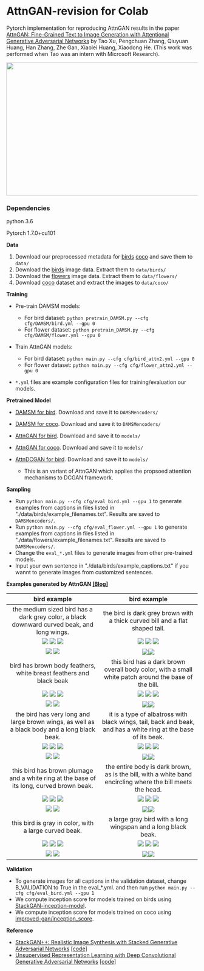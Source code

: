 # AttnGAN-revision for Colab

Pytorch implementation for reproducing AttnGAN results in the paper [AttnGAN: Fine-Grained Text to Image Generation
with Attentional Generative Adversarial Networks](http://openaccess.thecvf.com/content_cvpr_2018/papers/Xu_AttnGAN_Fine-Grained_Text_CVPR_2018_paper.pdf) by Tao Xu, Pengchuan Zhang, Qiuyuan Huang, Han Zhang, Zhe Gan, Xiaolei Huang, Xiaodong He. (This work was performed when Tao was an intern with Microsoft Research). 

<img src="framework.png" width="900px" height="350px"/>


### Dependencies
python 3.6

Pytorch 1.7.0+cu101


**Data**

1. Download our preprocessed metadata for [birds](https://drive.google.com/open?id=1O_LtUP9sch09QH3s_EBAgLEctBQ5JBSJ) [coco](https://drive.google.com/open?id=1rSnbIGNDGZeHlsUlLdahj0RJ9oo6lgH9) and save them to `data/`
2. Download the [birds](http://www.vision.caltech.edu/visipedia/CUB-200-2011.html) image data. Extract them to `data/birds/`
3. Download the [flowers](http://www.robots.ox.ac.uk/~vgg/data/flowers/102/) image data. Extract them to `data/flowers/`
4. Download [coco](http://cocodataset.org/#download) dataset and extract the images to `data/coco/`


**Training**
- Pre-train DAMSM models:
  - For bird dataset: `python pretrain_DAMSM.py --cfg cfg/DAMSM/bird.yml --gpu 0`
  - For flower dataset: `python pretrain_DAMSM.py --cfg cfg/DAMSM/flower.yml --gpu 0`
 
- Train AttnGAN models:
  - For bird dataset: `python main.py --cfg cfg/bird_attn2.yml --gpu 0`
  - For flower dataset: `python main.py --cfg cfg/flower_attn2.yml --gpu 0`

- `*.yml` files are example configuration files for training/evaluation our models.


**Pretrained Model**
- [DAMSM for bird](https://drive.google.com/open?id=1GNUKjVeyWYBJ8hEU-yrfYQpDOkxEyP3V). Download and save it to `DAMSMencoders/`
- [DAMSM for coco](https://drive.google.com/open?id=1zIrXCE9F6yfbEJIbNP5-YrEe2pZcPSGJ). Download and save it to `DAMSMencoders/`
- [AttnGAN for bird](https://drive.google.com/open?id=1lqNG75suOuR_8gjoEPYNp8VyT_ufPPig). Download and save it to `models/`
- [AttnGAN for coco](https://drive.google.com/open?id=1i9Xkg9nU74RAvkcqKE-rJYhjvzKAMnCi). Download and save it to `models/`

- [AttnDCGAN for bird](https://drive.google.com/open?id=19TG0JUoXurxsmZLaJ82Yo6O0UJ6aDBpg). Download and save it to `models/`
  - This is an variant of AttnGAN which applies the propsoed attention mechanisms to DCGAN framework. 

**Sampling**
- Run `python main.py --cfg cfg/eval_bird.yml --gpu 1` to generate examples from captions in files listed in "./data/birds/example_filenames.txt". Results are saved to `DAMSMencoders/`. 
- Run `python main.py --cfg cfg/eval_flower.yml --gpu 1` to generate examples from captions in files listed in "./data/flowers/example_filenames.txt". Results are saved to `DAMSMencoders/`. 
- Change the `eval_*.yml` files to generate images from other pre-trained models. 
- Input your own sentence in "./data/birds/example_captions.txt" if you wannt to generate images from customized sentences. 

**Examples generated by AttnGAN [[Blog]](https://blogs.microsoft.com/ai/drawing-ai/)**


 bird example              |  bird example
:-------------------------:|:-------------------------:
the medium sized bird has a dark grey color, a black downward curved beak, and long wings. | the bird is dark grey brown with a thick curved bill and a flat shaped tail.
![](models/bird_AttnGAN2/Black_Footed_Albatross_0001_796111/0_s_0_g0.png) ![](models/bird_AttnGAN2/Black_Footed_Albatross_0001_796111/0_s_0_g1.png) ![](models/bird_AttnGAN2/Black_Footed_Albatross_0001_796111/0_s_0_g2.png) | ![](models/bird_AttnGAN2/Black_Footed_Albatross_0001_796111/0_s_1_g0.png) ![](models/bird_AttnGAN2/Black_Footed_Albatross_0001_796111/0_s_1_g1.png) ![](models/bird_AttnGAN2/Black_Footed_Albatross_0001_796111/0_s_1_g2.png)
![](models/bird_AttnGAN2/Black_Footed_Albatross_0001_796111/0_s_0_a0.png) ![](models/bird_AttnGAN2/Black_Footed_Albatross_0001_796111/0_s_0_a1.png) | ![](models/bird_AttnGAN2/Black_Footed_Albatross_0001_796111/0_s_1_a0.png)![](models/bird_AttnGAN2/Black_Footed_Albatross_0001_796111/0_s_1_a1.png)
bird has brown body feathers, white breast feathers and black beak | this bird has a dark brown overall body color, with a small white patch around the base of the bill.
![](models/bird_AttnGAN2/Black_Footed_Albatross_0001_796111/0_s_2_g0.png) ![](models/bird_AttnGAN2/Black_Footed_Albatross_0001_796111/0_s_2_g1.png) ![](models/bird_AttnGAN2/Black_Footed_Albatross_0001_796111/0_s_2_g2.png) | ![](models/bird_AttnGAN2/Black_Footed_Albatross_0001_796111/0_s_3_g0.png) ![](models/bird_AttnGAN2/Black_Footed_Albatross_0001_796111/0_s_3_g1.png) ![](models/bird_AttnGAN2/Black_Footed_Albatross_0001_796111/0_s_3_g2.png)
![](models/bird_AttnGAN2/Black_Footed_Albatross_0001_796111/0_s_2_a0.png) ![](models/bird_AttnGAN2/Black_Footed_Albatross_0001_796111/0_s_2_a1.png) | ![](models/bird_AttnGAN2/Black_Footed_Albatross_0001_796111/0_s_3_a0.png)![](models/bird_AttnGAN2/Black_Footed_Albatross_0001_796111/0_s_3_a1.png)
the bird has very long and large brown wings, as well as a black body and a long black beak. | it is a type of albatross with black wings, tail, back and beak, and has a white ring at the base of its beak.
![](models/bird_AttnGAN2/Black_Footed_Albatross_0001_796111/0_s_4_g0.png) ![](models/bird_AttnGAN2/Black_Footed_Albatross_0001_796111/0_s_4_g1.png) ![](models/bird_AttnGAN2/Black_Footed_Albatross_0001_796111/0_s_4_g2.png) | ![](models/bird_AttnGAN2/Black_Footed_Albatross_0001_796111/0_s_5_g0.png) ![](models/bird_AttnGAN2/Black_Footed_Albatross_0001_796111/0_s_5_g1.png) ![](models/bird_AttnGAN2/Black_Footed_Albatross_0001_796111/0_s_5_g2.png)
![](models/bird_AttnGAN2/Black_Footed_Albatross_0001_796111/0_s_4_a0.png) ![](models/bird_AttnGAN2/Black_Footed_Albatross_0001_796111/0_s_4_a1.png) | ![](models/bird_AttnGAN2/Black_Footed_Albatross_0001_796111/0_s_5_a0.png)![](models/bird_AttnGAN2/Black_Footed_Albatross_0001_796111/0_s_5_a1.png)
this bird has brown plumage and a white ring at the base of its long, curved brown beak. | the entire body is dark brown, as is the bill, with a white band encircling where the bill meets the head.
![](models/bird_AttnGAN2/Black_Footed_Albatross_0001_796111/0_s_6_g0.png) ![](models/bird_AttnGAN2/Black_Footed_Albatross_0001_796111/0_s_6_g1.png) ![](models/bird_AttnGAN2/Black_Footed_Albatross_0001_796111/0_s_6_g2.png) | ![](models/bird_AttnGAN2/Black_Footed_Albatross_0001_796111/0_s_7_g0.png) ![](models/bird_AttnGAN2/Black_Footed_Albatross_0001_796111/0_s_7_g1.png) ![](models/bird_AttnGAN2/Black_Footed_Albatross_0001_796111/0_s_7_g2.png)
![](models/bird_AttnGAN2/Black_Footed_Albatross_0001_796111/0_s_6_a0.png) ![](models/bird_AttnGAN2/Black_Footed_Albatross_0001_796111/0_s_6_a1.png) | ![](models/bird_AttnGAN2/Black_Footed_Albatross_0001_796111/0_s_7_a0.png)![](models/bird_AttnGAN2/Black_Footed_Albatross_0001_796111/0_s_7_a1.png)
this bird is gray in color, with a large curved beak. | a large gray bird with a long wingspan and a long black beak.
![](models/bird_AttnGAN2/Black_Footed_Albatross_0001_796111/0_s_8_g0.png) ![](models/bird_AttnGAN2/Black_Footed_Albatross_0001_796111/0_s_8_g1.png) ![](models/bird_AttnGAN2/Black_Footed_Albatross_0001_796111/0_s_8_g2.png) | ![](models/bird_AttnGAN2/Black_Footed_Albatross_0001_796111/0_s_9_g0.png) ![](models/bird_AttnGAN2/Black_Footed_Albatross_0001_796111/0_s_9_g1.png) ![](models/bird_AttnGAN2/Black_Footed_Albatross_0001_796111/0_s_9_g2.png)
![](models/bird_AttnGAN2/Black_Footed_Albatross_0001_796111/0_s_8_a0.png) ![](models/bird_AttnGAN2/Black_Footed_Albatross_0001_796111/0_s_8_a1.png) | ![](models/bird_AttnGAN2/Black_Footed_Albatross_0001_796111/0_s_9_a0.png)![](models/bird_AttnGAN2/Black_Footed_Albatross_0001_796111/0_s_9_a1.png)

**Validation**
- To generate images for all captions in the validation dataset, change B_VALIDATION to True in the eval_*.yml. and then run `python main.py --cfg cfg/eval_bird.yml --gpu 1`
- We compute inception score for models trained on birds using [StackGAN-inception-model](https://github.com/hanzhanggit/StackGAN-inception-model).
- We compute inception score for models trained on coco using [improved-gan/inception_score](https://github.com/openai/improved-gan/tree/master/inception_score).


**Reference**

- [StackGAN++: Realistic Image Synthesis with Stacked Generative Adversarial Networks](https://arxiv.org/abs/1710.10916) [[code]](https://github.com/hanzhanggit/StackGAN-v2)
- [Unsupervised Representation Learning with Deep Convolutional Generative Adversarial Networks](https://arxiv.org/abs/1511.06434) [[code]](https://github.com/carpedm20/DCGAN-tensorflow)
